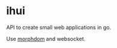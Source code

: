 # ihui

API to create small web applications in go.

Use [morphdom](https://github.com/patrick-steele-idem/morphdom) and websocket.
